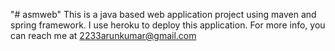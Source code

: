 "# asmweb" 
This is a java based web application project using maven and spring framework.
I use heroku to deploy this application.
For more info, you can reach me at 2233arunkumar@gmail.com
